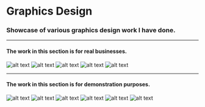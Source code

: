 # Graphics Design
### Showcase of various graphics design work I have done.
***
#### The work in this section is for real businesses.

![alt text][gloseats]
![alt text][jjsfront]
![alt text][jjsrear]
![alt text][jjslabels]
![alt text][noxxpt]
***
#### The work in this section is for demonstration purposes.
![alt text][blueribbon]
![alt text][innout]
![alt text][mixtape]
![alt text][textexample]
![alt text][airkua]
![alt text][eclipse]

[blueribbon]: https://github.com/jdzine92/Graphics-Design/blob/main/blueribbon-watermarked.png "Blue Ribbon Co."
[innout]: https://github.com/jdzine92/Graphics-Design/blob/main/innout-watermarked.png "In 'N' Out"
[jjsfront]: https://github.com/jdzine92/Graphics-Design/blob/main/jjs-front-watermarked.png "JJ's Sweet Treats flyer"
[jjsrear]: https://github.com/jdzine92/Graphics-Design/blob/main/jjs-rear-watermarked.png "JJ's Sweet Treats flyer"
[mixtape]: https://github.com/jdzine92/Graphics-Design/blob/main/mixtape-watermarked.jpg "Classic Car Mixtape"
[textexample]: https://github.com/jdzine92/Graphics-Design/blob/main/textexample-watermarked.jpg "Floral Text"
[airkua]: https://github.com/jdzine92/Graphics-Design/blob/main/airkua-watermarked.png "AirKua"
[eclipse]: https://github.com/jdzine92/Graphics-Design/blob/main/eclipse-software-watermarked.png "Eclipse Software"
[gloseats]: https://github.com/jdzine92/Graphics-Design/blob/main/glos-eats-watermarked.jpg "Gloucester Eats"
[jjslabels]: https://github.com/jdzine92/Graphics-Design/blob/main/jjs-labels.jpg "JJ's Swwet treats Labels"
[noxxpt]: https://github.com/jdzine92/Graphics-Design/blob/main/noxxpt-watermarked.png "Noxx Personal Training"
